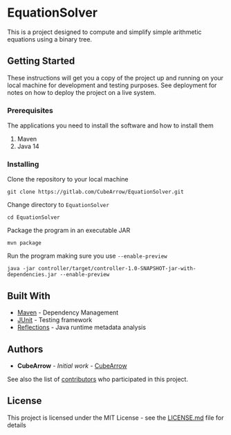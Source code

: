 # EquationSolver

This is a project designed to compute and simplify simple arithmetic equations using a binary tree. 

## Getting Started

These instructions will get you a copy of the project up and running on your local machine for development and testing purposes. See deployment for notes on how to deploy the project on a live system.

### Prerequisites

The applications you need to install the software and how to install them

1. Maven
2. Java 14

### Installing

Clone the repository to your local machine
```
git clone https://gitlab.com/CubeArrow/EquationSolver.git
```

Change directory to `EquationSolver`
```
cd EquationSolver 
```

Package the program in an executable JAR

```
mvn package
```

Run the program making sure you use `--enable-preview`
```
java -jar controller/target/controller-1.0-SNAPSHOT-jar-with-dependencies.jar --enable-preview
```


## Built With

* [Maven](https://maven.apache.org/) - Dependency Management
* [JUnit](https://junit.org/junit5/) - Testing framework
* [Reflections](https://github.com/ronmamo/reflections) - Java runtime metadata analysis

## Authors

* **CubeArrow** - *Initial work* - [CubeArrow](https://gitlab.com/CubeArrow)

See also the list of [contributors](https://gitlab.com/CubeArrow/EquationSolver/-/graphs/master) who participated in this project.

## License

This project is licensed under the MIT License - see the [LICENSE.md](LICENSE.md) file for details
